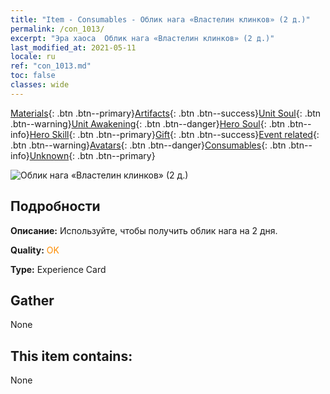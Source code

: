 ```yaml
---
title: "Item - Consumables - Облик нага «Властелин клинков» (2 д.)"
permalink: /con_1013/
excerpt: "Эра хаоса  Облик нага «Властелин клинков» (2 д.)"
last_modified_at: 2021-05-11
locale: ru
ref: "con_1013.md"
toc: false
classes: wide
---
```

 [Materials](/ItemsRU/){: .btn .btn--primary}[Artifacts](/ItemsRU/Artifacts/){: .btn .btn--success}[Unit Soul](/ItemsRU/UnitSoul/){: .btn .btn--warning}[Unit Awakening](/ItemsRU/UnitAwakening/){: .btn .btn--danger}[Hero Soul](/ItemsRU/HeroSoul/){: .btn .btn--info}[Hero Skill](/ItemsRU/HeroSkill/){: .btn .btn--primary}[Gift](/ItemsRU/Gift/){: .btn .btn--success}[Event related](/ItemsRU/Events/){: .btn .btn--warning}[Avatars](/ItemsRU/Avatars/){: .btn .btn--danger}[Consumables](/ItemsRU/Consumables/){: .btn .btn--info}[Unknown](/ItemsRU/Unknown/){: .btn .btn--primary}

 ![Облик нага «Властелин клинков» (2 д.)](/images/u/ti_najia.jpg)

## Подробности
 **Описание:** Используйте, чтобы получить облик нага на 2 дня.

 **Quality:** <span style="color: #FF8C00">OK</span>

 **Type:** Experience Card

## Gather

  None

## This item contains:

  None

